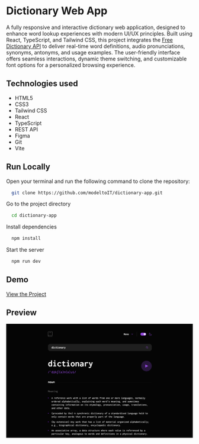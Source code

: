 # Dictionary Web App

A fully responsive and interactive dictionary web application, designed to enhance word lookup experiences with modern UI/UX principles. Built using React, TypeScript, and Tailwind CSS, this project integrates the [Free Dictionary API](https://dictionaryapi.dev/) to deliver real-time word definitions, audio pronunciations, synonyms, antonyms, and usage examples. The user-friendly interface offers seamless interactions, dynamic theme switching, and customizable font options for a personalized browsing experience.

## Technologies used

* HTML5
* CSS3
* Tailwind CSS
* React
* TypeScript
* REST API
* Figma
* Git
* Vite

## Run Locally

Open your terminal and run the following command to clone the repository:

```bash
  git clone https://github.com/modeltoIT/dictionary-app.git
```

Go to the project directory

```bash
  cd dictionary-app
```

Install dependencies

```bash
  npm install
```

Start the server

```bash
  npm run dev
```

## Demo

[View the Project](https://modeltoit.github.io/dictionary-app/)

## Preview

![Preview](./src/assets/images/preview.png)